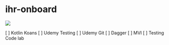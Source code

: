 # ihr-onboard
![](https://images.squarespace-cdn.com/content/54becebee4b05d09416fe7e4/1475275331705-8FDQGJ5FT59H9GOY4HT0/share_200x200.jpg?content-type=image%2Fjpeg)

[ ] Kotlin Koans
[ ] Udemy Testing
[ ] Udemy Git
[ ] Dagger
[ ] MVI
[ ] Testing Code lab
